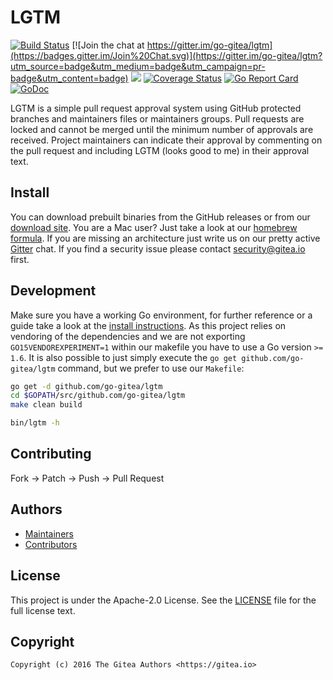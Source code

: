 # LGTM

[![Build Status](http://drone.gitea.io/api/badges/go-gitea/lgtm/status.svg)](http://drone.gitea.io/go-gitea/lgtm)
[![Join the chat at https://gitter.im/go-gitea/lgtm](https://badges.gitter.im/Join%20Chat.svg)](https://gitter.im/go-gitea/lgtm?utm_source=badge&utm_medium=badge&utm_campaign=pr-badge&utm_content=badge)
[![](https://images.microbadger.com/badges/image/gitea/lgtm.svg)](http://microbadger.com/images/gitea/lgtm "Get your own image badge on microbadger.com")
[![Coverage Status](https://coverage.gitea.io/badges/go-gitea/lgtm/coverage.svg)](https://coverage.gitea.io/go-gitea/lgtm)
[![Go Report Card](https://goreportcard.com/badge/github.com/go-gitea/lgtm)](https://goreportcard.com/report/github.com/go-gitea/lgtm)
[![GoDoc](https://godoc.org/github.com/go-gitea/lgtm?status.svg)](https://godoc.org/github.com/go-gitea/lgtm)

LGTM is a simple pull request approval system using GitHub protected branches
and maintainers files or maintainers groups. Pull requests are locked and cannot
be merged until the minimum number of approvals are received. Project
maintainers can indicate their approval by commenting on the pull request and
including LGTM (looks good to me) in their approval text.

## Install

You can download prebuilt binaries from the GitHub releases or from our
[download site](http://dl.gitea.io.de/lgtm). You are a Mac user? Just take
a look at our [homebrew formula](https://github.com/go-gitea/homebrew-gitea).
If you are missing an architecture just write us on our pretty active
[Gitter](https://gitter.im/go-gitea/lgtm) chat. If you find a security issue
please contact security@gitea.io first.

## Development

Make sure you have a working Go environment, for further reference or a guide
take a look at the [install instructions](http://golang.org/doc/install.html).
As this project relies on vendoring of the dependencies and we are not
exporting `GO15VENDOREXPERIMENT=1` within our makefile you have to use a Go
version `>= 1.6`. It is also possible to just simply execute the
`go get github.com/go-gitea/lgtm` command, but we prefer to use our `Makefile`:

```bash
go get -d github.com/go-gitea/lgtm
cd $GOPATH/src/github.com/go-gitea/lgtm
make clean build

bin/lgtm -h
```

## Contributing

Fork -> Patch -> Push -> Pull Request

## Authors

* [Maintainers](https://github.com/orgs/go-gitea/people)
* [Contributors](https://github.com/go-gitea/gitea/graphs/contributors)

## License

This project is under the Apache-2.0 License. See the [LICENSE](LICENSE) file
for the full license text.

## Copyright

```
Copyright (c) 2016 The Gitea Authors <https://gitea.io>
```
